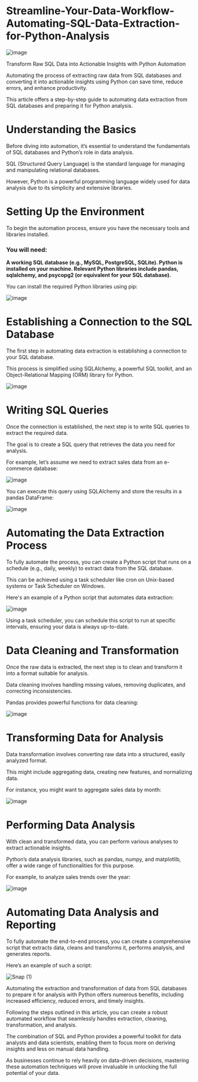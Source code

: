 # Streamline-Your-Data-Workflow-Automating-SQL-Data-Extraction-for-Python-Analysis

![image](https://github.com/user-attachments/assets/70a1b094-264a-4b30-b240-29bd6e40af2a)

Transform Raw SQL Data into Actionable Insights with Python Automation

Automating the process of extracting raw data from SQL databases and converting it into actionable insights using Python can save time, reduce errors, and enhance productivity.

This article offers a step-by-step guide to automating data extraction from SQL databases and preparing it for Python analysis.

# Understanding the Basics

Before diving into automation, it’s essential to understand the fundamentals of SQL databases and Python’s role in data analysis.

SQL (Structured Query Language) is the standard language for managing and manipulating relational databases.

However, Python is a powerful programming language widely used for data analysis due to its simplicity and extensive libraries.

# Setting Up the Environment

To begin the automation process, ensure you have the necessary tools and libraries installed.

### You will need:

 **A working SQL database (e.g., MySQL, PostgreSQL, SQLite).
  Python is installed on your machine.
  Relevant Python libraries include pandas, sqlalchemy, and psycopg2 (or equivalent for your SQL database).**

  You can install the required Python libraries using pip:

![image](https://github.com/user-attachments/assets/69030e2b-33eb-4796-9631-3bb918b958e9)

# Establishing a Connection to the SQL Database


The first step in automating data extraction is establishing a connection to your SQL database.

This process is simplified using SQLAlchemy, a powerful SQL toolkit, and an Object-Relational Mapping (ORM) library for Python.

![image](https://github.com/user-attachments/assets/fbdddfa1-1531-41f6-aeb0-a7e849373857)

# Writing SQL Queries

Once the connection is established, the next step is to write SQL queries to extract the required data.

The goal is to create a SQL query that retrieves the data you need for analysis.

For example, let’s assume we need to extract sales data from an e-commerce database:

![image](https://github.com/user-attachments/assets/72d729f5-a74a-4037-ab8d-a2af31fa23d9)

You can execute this query using SQLAlchemy and store the results in a pandas DataFrame:

![image](https://github.com/user-attachments/assets/56b5ffac-6979-4aef-ace4-c91f9676856e)

# Automating the Data Extraction Process

To fully automate the process, you can create a Python script that runs on a schedule (e.g., daily, weekly) to extract data from the SQL database.

This can be achieved using a task scheduler like cron on Unix-based systems or Task Scheduler on Windows.

Here's an example of a Python script that automates data extraction:

![image](https://github.com/user-attachments/assets/4cc1f783-831b-4fc7-b245-ea7853c23398)

Using a task scheduler, you can schedule this script to run at specific intervals, ensuring your data is always up-to-date.

# Data Cleaning and Transformation

Once the raw data is extracted, the next step is to clean and transform it into a format suitable for analysis.

Data cleaning involves handling missing values, removing duplicates, and correcting inconsistencies.

Pandas provides powerful functions for data cleaning:

![image](https://github.com/user-attachments/assets/1a32e0cc-e4d9-4738-841b-1c978ded90f5)

# Transforming Data for Analysis

Data transformation involves converting raw data into a structured, easily analyzed format.

This might include aggregating data, creating new features, and normalizing data.

For instance, you might want to aggregate sales data by month:

![image](https://github.com/user-attachments/assets/8a39efac-f56d-4559-970c-6b2a2f0ea2e6)

# Performing Data Analysis

With clean and transformed data, you can perform various analyses to extract actionable insights.

Python’s data analysis libraries, such as pandas, numpy, and matplotlib, offer a wide range of functionalities for this purpose.

For example, to analyze sales trends over the year:

![image](https://github.com/user-attachments/assets/b14c804a-57ee-44ff-a352-2ab383532d41)

# Automating Data Analysis and Reporting

To fully automate the end-to-end process, you can create a comprehensive script that extracts data, cleans and transforms it, performs analysis, and generates reports.

Here’s an example of such a script:

![Snap (1)](https://github.com/user-attachments/assets/9d0dc131-ee8c-44af-8d33-2323a45d0880)

Automating the extraction and transformation of data from SQL databases to prepare it for analysis with Python offers numerous benefits, including increased efficiency, reduced errors, and timely insights.

Following the steps outlined in this article, you can create a robust automated workflow that seamlessly handles extraction, cleaning, transformation, and analysis.

The combination of SQL and Python provides a powerful toolkit for data analysts and data scientists, enabling them to focus more on deriving insights and less on manual data handling.

As businesses continue to rely heavily on data-driven decisions, mastering these automation techniques will prove invaluable in unlocking the full potential of your data.


